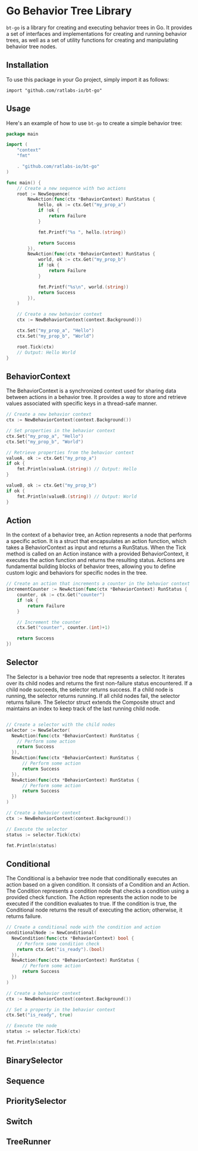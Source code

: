 # Go Behavior Tree Library

`bt-go` is a library for creating and executing behavior trees in Go. It provides a set of interfaces and implementations for creating and running behavior trees, as well as a set of utility functions for creating and manipulating behavior tree nodes.

## Installation

To use this package in your Go project, simply import it as follows:

```
import "github.com/ratlabs-io/bt-go"
```

## Usage

Here's an example of how to use `bt-go` to create a simple behavior tree:

```go
package main

import (
	"context"
	"fmt"

	. "github.com/ratlabs-io/bt-go"
)

func main() {
	// Create a new sequence with two actions
	root := NewSequence(
		NewAction(func(ctx *BehaviorContext) RunStatus {
			hello, ok := ctx.Get("my_prop_a")
			if !ok {
				return Failure
			}

			fmt.Printf("%s ", hello.(string))

			return Success
		}),
		NewAction(func(ctx *BehaviorContext) RunStatus {
			world, ok := ctx.Get("my_prop_b")
			if !ok {
				return Failure
			}

			fmt.Printf("%s\n", world.(string))
			return Success
		}),
	)

	// Create a new behavior context
	ctx := NewBehaviorContext(context.Background())

	ctx.Set("my_prop_a", "Hello")
	ctx.Set("my_prop_b", "World")

	root.Tick(ctx)
	// Output: Hello World
}
```

## BehaviorContext

The BehaviorContext is a synchronized context used for sharing data between actions in a behavior tree. It provides a way to store and retrieve values associated with specific keys in a thread-safe manner.

```go
// Create a new behavior context
ctx := NewBehaviorContext(context.Background())

// Set properties in the behavior context
ctx.Set("my_prop_a", "Hello")
ctx.Set("my_prop_b", "World")

// Retrieve properties from the behavior context
valueA, ok := ctx.Get("my_prop_a")
if ok {
    fmt.Println(valueA.(string)) // Output: Hello
}

valueB, ok := ctx.Get("my_prop_b")
if ok {
    fmt.Println(valueB.(string)) // Output: World
}
```

## Action

In the context of a behavior tree, an Action represents a node that performs a specific action. It is a struct that encapsulates an action function, which takes a BehaviorContext as input and returns a RunStatus. When the Tick method is called on an Action instance with a provided BehaviorContext, it executes the action function and returns the resulting status. Actions are fundamental building blocks of behavior trees, allowing you to define custom logic and behaviors for specific nodes in the tree.

```go
// Create an action that increments a counter in the behavior context
incrementCounter := NewAction(func(ctx *BehaviorContext) RunStatus {
    counter, ok := ctx.Get("counter")
    if !ok {
        return Failure
    }

    // Increment the counter
    ctx.Set("counter", counter.(int)+1)

    return Success
})
```

## Selector

The Selector is a behavior tree node that represents a selector. It iterates over its child nodes and returns the first non-failure status encountered. If a child node succeeds, the selector returns success. If a child node is running, the selector returns running. If all child nodes fail, the selector returns failure. The Selector struct extends the Composite struct and maintains an index to keep track of the last running child node.

```go

// Create a selector with the child nodes
selector := NewSelector(
  NewAction(func(ctx *BehaviorContext) RunStatus {
    // Perform some action
    return Success
  }),
  NewAction(func(ctx *BehaviorContext) RunStatus {
      // Perform some action
      return Success
  }),
  NewAction(func(ctx *BehaviorContext) RunStatus {
      // Perform some action
      return Success
  })
)

// Create a behavior context
ctx := NewBehaviorContext(context.Background())

// Execute the selector
status := selector.Tick(ctx)

fmt.Println(status)
```

## Conditional

The Conditional is a behavior tree node that conditionally executes an action based on a given condition. It consists of a Condition and an Action. The Condition represents a condition node that checks a condition using a provided check function. The Action represents the action node to be executed if the condition evaluates to true. If the condition is true, the Conditional node returns the result of executing the action; otherwise, it returns failure.

```go
// Create a conditional node with the condition and action
conditionalNode := NewConditional(
  NewCondition(func(ctx *BehaviorContext) bool {
    // Perform some condition check
    return ctx.Get("is_ready").(bool)
  }),
  NewAction(func(ctx *BehaviorContext) RunStatus {
      // Perform some action
      return Success
  })
)

// Create a behavior context
ctx := NewBehaviorContext(context.Background())

// Set a property in the behavior context
ctx.Set("is_ready", true)

// Execute the node
status := selector.Tick(ctx)

fmt.Println(status)
```

## BinarySelector

## Sequence

## PrioritySelector

## Switch

## TreeRunner
